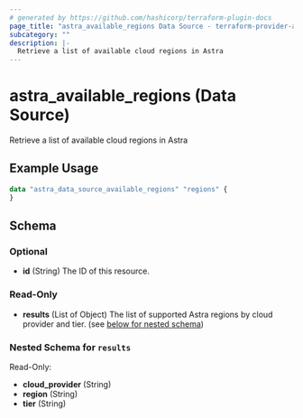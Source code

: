 ```yaml
---
# generated by https://github.com/hashicorp/terraform-plugin-docs
page_title: "astra_available_regions Data Source - terraform-provider-astra"
subcategory: ""
description: |-
  Retrieve a list of available cloud regions in Astra
---
```


# astra_available_regions (Data Source)

Retrieve a list of available cloud regions in Astra

## Example Usage

```terraform
data "astra_data_source_available_regions" "regions" {
}
```

<!-- schema generated by tfplugindocs -->
## Schema

### Optional

- **id** (String) The ID of this resource.

### Read-Only

- **results** (List of Object) The list of supported Astra regions by cloud provider and tier. (see [below for nested schema](#nestedatt--results))

<a id="nestedatt--results"></a>
### Nested Schema for `results`

Read-Only:

- **cloud_provider** (String)
- **region** (String)
- **tier** (String)


